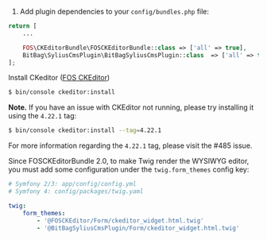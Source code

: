 1. Add plugin dependencies to your `config/bundles.php` file:

```php
return [
    ...

    FOS\CKEditorBundle\FOSCKEditorBundle::class => ['all' => true], 
    BitBag\SyliusCmsPlugin\BitBagSyliusCmsPlugin::class  => ['all' => true],
];
```

Install CKeditor ([FOS CKEditor](https://symfony.com/doc/master/bundles/FOSCKEditorBundle/usage/ckeditor.html))

```bash
$ bin/console ckeditor:install
```

**Note.** If you have an issue with CKEditor not running, please try installing it using the `4.22.1` tag:

```bash
$ bin/console ckeditor:install --tag=4.22.1
```

For more information regarding the `4.22.1` tag, please visit the #485 issue.

Since FOSCKEditorBundle 2.0, to make Twig render the WYSIWYG editor, you must add some configuration under the `twig.form_themes` config key:

```yaml
# Symfony 2/3: app/config/config.yml
# Symfony 4: config/packages/twig.yaml

twig:
    form_themes:
        - '@FOSCKEditor/Form/ckeditor_widget.html.twig'
        - '@BitBagSyliusCmsPlugin/Form/ckeditor_widget.html.twig'
```

